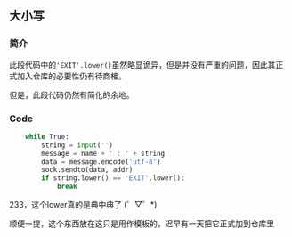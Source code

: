 ## 大小写
### 简介
此段代码中的`'EXIT'.lower()`虽然略显诡异，但是并没有严重的问题，因此其正式加入仓库的必要性仍有待商榷。

但是，此段代码仍然有简化的余地。
### Code
```python
    while True:
        string = input('')
        message = name + ' : ' + string
        data = message.encode('utf-8')
        sock.sendto(data, addr)
        if string.lower() == 'EXIT'.lower():
            break
```
233，这个lower真的是典中典了 (゜▽゜*)

顺便一提，这个东西放在这只是用作模板的，迟早有一天把它正式加到仓库里
